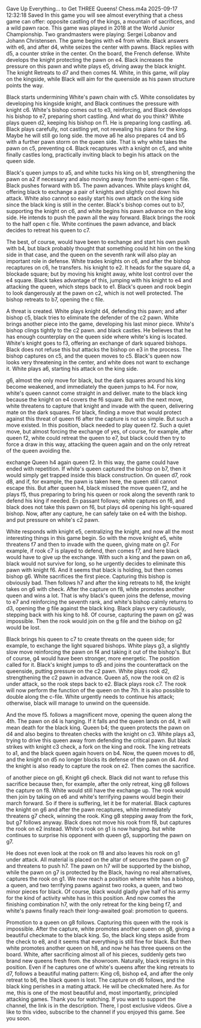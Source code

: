 Gave Up Everything… to Get THREE Queens! Chess.m4a
2025-09-17 12:32:18
Saved
In this game you will see almost everything that a chess game can offer: opposite castling of the kings, a mountain of sacrifices, and a wild pawn race. This game was played in 2018 at the World Junior Championship. Two grandmasters were playing: Sergei Lobanov and Johann Christensen. The game begins with e4 from white. Black answers with e6, and after d4, white seizes the center with pawns. Black replies with d5, a counter strike in the center. On the board, the French defense. White develops the knight protecting the pawn on e4. Black increases the pressure on this pawn and white plays e5, driving away the black knight. The knight Retreats to d7 and then comes f4. White, in this game, will play on the kingside, while Black will aim for the queenside as his pawn structure points the way.

Black starts undermining White's pawn chain with c5. White consolidates by developing his kingside knight, and Black continues the pressure with knight c6. White's bishop comes out to e3, reinforcing, and Black develops his bishop to e7, preparing short castling. And what do you think? White plays queen d2, keeping his bishop on f1. He is preparing long castling. a6. Black plays carefully, not castling yet, not revealing his plans for the king. Maybe he will still go long side. the move a6 he also prepares c4 and b5 with a further pawn storm on the queen side. That is why white takes the pawn on c5, preventing c4. Black recaptures with a knight on c5, and white finally castles long, practically inviting black to begin his attack on the queen side.

Black's queen jumps to a5, and white tucks his king on b1, strengthening the pawn on a2 if necessary and also moving away from the semi-open c file. Black pushes forward with b5. The pawn advances. White plays knight d4, offering black to exchange a pair of knights and slightly cool down his attack. White also cannot so easily start his own attack on the king side since the black king is still in the center. Black's bishop comes out to b7, supporting the knight on c6, and white begins his pawn advance on the king side. He intends to push the pawn all the way forward. Black brings the rook to the half open c file. White continues the pawn advance, and black decides to retreat his queen to c7.

The best, of course, would have been to exchange and start his own push with b4, but black probably thought that something could hit him on the king side in that case, and the queen on the seventh rank will also play an important role in defense. White trades knights on c6, and after the bishop recaptures on c6, he transfers. his knight to e2. It heads for the square d4, a blockade square; but by moving his knight away, white lost control over the e4 square. Black takes advantage of this, jumping with his knight to e4 and attacking the queen, which steps back to e1. Black's queen and rook begin to look dangerously at the pawn on c2, which is not well protected. The bishop retreats to b7, opening the c file.

A threat is created. White plays knight d4, defending this pawn; and after bishop c5, black tries to eliminate the defender of the c2 pawn. White brings another piece into the game, developing his last minor piece. White's bishop clings tightly to the c2 pawn. and black castles. He believes that he has enough counterplay on the queen side where white's king is located. White's knight goes to f3, offering an exchange of dark squared bishops. Black does not refuse this but attacks the bishop on e3 in the process. The bishop captures on c5, and the queen moves to c5. Black's queen now looks very threatening in the center, and white does not want to exchange it. White plays a6, starting his attack on the king side.

g6, almost the only move for black, but the dark squares around his king become weakened, and immediately the queen jumps to h4. For now, white's queen cannot come straight in and deliver. mate to the black king because the knight on e4 covers the f6 square. But with the next move, white threatens to capture that knight and invade with the queen, delivering mate on the dark squares. For black, finding a move that would protect against this threat of queen f6 after the capture is not so simple. But such a move existed. In this position, black needed to play queen f2. Such a quiet move, but almost forcing the exchange of yes, of course, for example, after queen f2, white could retreat the queen to e7, but black could then try to force a draw in this way, attacking the queen again and on the only retreat of the queen avoiding the.

exchange Queen h4 again queen f2. In this way, the game could have ended with repetition. If white's queen captured the bishop on b7, then it would simply get trapped inside this black construction. On queen d7, rook d8, and if, for example, the pawn is taken here, the queen still cannot escape this. But after queen h4, black missed the move queen f2, and he plays f5, thus preparing to bring his queen or rook along the seventh rank to defend his king if needed. En passant follows; white captures on f6, and black does not take this pawn on f6, but plays d4 opening his light-squared bishop. Now, after any capture, he can safely take on e4 with the bishop. and put pressure on white's c2 pawn.

White responds with knight e5, centralizing the knight, and now all the most interesting things in this game begin. So with the move knight e5, white threatens f7 and then to invade with the queen, giving mate on g7. For example, if rook c7 is played to defend, then comes f7, and here black would have to give up the exchange. With such a king and the pawn on a6, black would not survive for long, so he urgently decides to eliminate this pawn with knight f6. And it seems that black is holding, but then comes bishop g6. White sacrifices the first piece. Capturing this bishop is obviously bad. Then follows h7 and after the king retreats to h8, the knight takes on g6 with check. After the capture on f8, white promotes another queen and wins a lot. That is why black's queen joins the defense, moving to e7 and reinforcing the seventh rank, and white's bishop calmly returns to d3, opening the g file against the black king. Black plays very cautiously, stepping back with his king to h8. Of course, capturing the pawn on g2 was impossible. Then the rook would join on the g file and the bishop on g2 would be lost.

Black brings his queen to c7 to create threats on the queen side; for example, to exchange the light squared bishops. White plays g3, a slightly slow move reinforcing the pawn on f4 and taking it out of the bishop's. But of course, g4 would have been stronger, more energetic. The position called for it. Black's knight jumps to d5 and joins the counterattack on the queenside, putting pressure on the c2 pawn. White plays rook d2, strengthening the c2 pawn in advance. Queen a5, now the rook on d2 is under attack, so the rook steps back to e2. Black plays rook c7. The rook will now perform the function of the queen on the 7th. It is also possible to double along the c-file. White urgently needs to continue his attack; otherwise, black will manage to unwind on the queenside.

And the move f5. follows a magnificent move, opening the queen along the 4th. The pawn on d4 is hanging. If it falls and the queen lands on d4, it will mean death for the black king. Queen b4; the queen protects the pawn on d4 and also begins to threaten checks with the knight on c3. White plays a3, trying to drive this queen away from defending the critical pawn. But black strikes with knight c3 check, a fork on the king and rook. The king retreats to a1, and the black queen again hovers on b4. Now, the queen moves to d6, and the knight on d5 no longer blocks its defense of the pawn on d4. And the knight is also ready to capture the rook on e2. Then comes the sacrifice.

of another piece on g6, Knight g6 check. Black did not want to refuse this sacrifice because then, for example, after the only retreat, king g8 follows the capture on f8. White would still have the exchange up. The rook would then join by taking on e6 and white's terrifying pawns would begin their march forward. So if there is suffering, let it be for material. Black captures the knight on g6 and after the pawn recaptures, white immediately threatens g7 check, winning the rook. King g8 stepping away from the fork, but g7 follows anyway. Black does not move his rook from f8, but captures the rook on e2 instead. White's rook on g1 is now hanging. but white continues to surprise his opponent with queen g5, supporting the pawn on g7.

He does not even look at the rook on f8 and also leaves his rook on g1 under attack. All material is placed on the altar of secures the pawn on g7 and threatens to push h7. The pawn on h7 will be supported by the bishop, while the pawn on g7 is protected by the Black, having no real alternatives, captures the rook on g1. We now reach a position where white has a bishop, a queen, and two terrifying pawns against two rooks, a queen, and two minor pieces for black. Of course, black would gladly give half of his army for the kind of activity white has in this position. And now comes the finishing combination h7, with the only retreat for the king being f7, and white's pawns finally reach their long-awaited goal: promotion to queens.

Promotion to a queen on g8 follows. Capturing this queen with the rook is impossible. After the capture, white promotes another queen on g8, giving a beautiful checkmate to the black king. So, the black king steps aside from the check to e8, and it seems that everything is still fine for black. But then white promotes another queen on h8, and now he has three queens on the board. White, after sacrificing almost all of his pieces, suddenly gets two brand new queens fresh from. the showroom. Naturally, black resigns in this position. Even if he captures one of white's queens after the king retreats to d7, follows a beautiful mating pattern: King c6, bishop e4, and after the only retreat to b6, the black queen is lost. The capture on d6 follows, and the black king perishes in a mating attack. He will be checkmated here. As for me, this is one of the most beautiful and, most importantly, principled attacking games. Thank you for watching. If you want to support the channel, the link is in the description. There, I post exclusive videos. Give a like to this video, subscribe to the channel if you enjoyed this game. See you soon.
